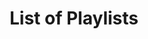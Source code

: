 ---
layout: index
title: List of Playlists
playlists: [    
    # the-origin,        
    the-experiment,
    the-prototype,
    # the-product,
    # the-order,
    the-pulse,
    the-unrefined,
    # flood-features,
    # recent-releases,
    # under-development
]
---